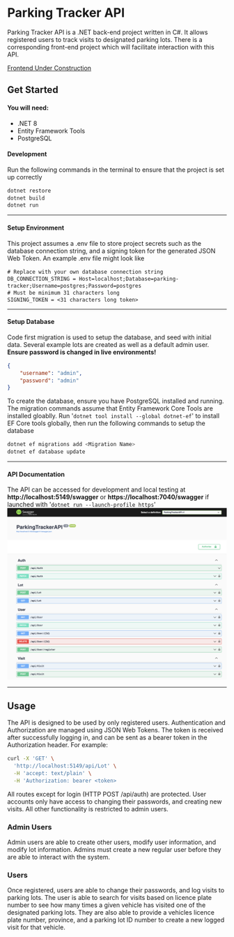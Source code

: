 # Parking Tracker API

Parking Tracker API is a .NET back-end project written in C#. It allows registered users to track visits to designated parking lots. There is a corresponding front-end project which will facilitate interaction with this API.

[Frontend Under Construction](https://github.com/ga-vance/parking-tracker-frontend)

## Get Started

#### You will need:

-   .NET 8
-   Entity Framework Tools
-   PostgreSQL

#### Development

Run the following commands in the terminal to ensure that the project is set up correctly

```sh
dotnet restore
dotnet build
dotnet run
```

---

#### Setup Environment

This project assumes a .env file to store project secrets such as the database connection string, and a signing token for the generated JSON Web Token. An example .env file might look like

```
# Replace with your own database connection string
DB_CONNECTION_STRING = Host=localhost;Database=parking-tracker;Username=postgres;Password=postgres
# Must be minimum 31 characters long
SIGNING_TOKEN = <31 characters long token>
```

---

#### Setup Database

Code first migration is used to setup the database, and seed with initial data. Several example lots are created as well as a default admin user. **Ensure password is changed in live environments!**

```json
{
    "username": "admin",
    "password": "admin"
}
```

To create the database, ensure you have PostgreSQL installed and running. The migration commands assume that Entity Framework Core Tools are installed gloablly. Run '`dotnet tool install --global dotnet-ef`' to install EF Core tools globally, then run the following commands to setup the database

```sh
dotnet ef migrations add <Migration Name>
dotnet ef database update
```

---

#### API Documentation

The API can be accessed for development and local testing at **http://localhost:5149/swagger** or **https://localhost:7040/swagger** if launched with '`dotnet run --launch-profile https`'
![Alt Capture of swagger api documentation](/Design/ApiDocumentation.png)

---

## Usage

The API is designed to be used by only registered users. Authentication and Authorization are managed using JSON Web Tokens. The token is received after successfully logging in, and can be sent as a bearer token in the Authorization header.
For example:

```sh
curl -X 'GET' \
  'http://localhost:5149/api/Lot' \
  -H 'accept: text/plain' \
  -H 'Authorization: bearer <token>
```

All routes except for login (HTTP POST /api/auth) are protected. User accounts only have access to changing their passwords, and creating new visits. All other functionality is restricted to admin users.

### Admin Users

Admin users are able to create other users, modify user information, and modify lot information. Admins must create a new regular user before they are able to interact with the system.

### Users

Once registered, users are able to change their passwords, and log visits to parking lots. The user is able to search for visits based on licence plate number to see how many times a given vehicle has visited one of the designated parking lots. They are also able to provide a vehicles licence plate number, province, and a parking lot ID number to create a new logged visit for that vehicle.
